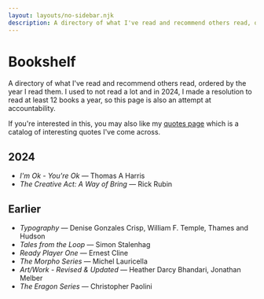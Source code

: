 ```yaml
---
layout: layouts/no-sidebar.njk
description: A directory of what I've read and recommend others read, ordered by the year I read them.
---
```


# Bookshelf

A directory of what I've read and recommend others read, ordered by the year I read them. I used to not read a lot and in 2024, I made a resolution to read at least 12 books a year, so this page is also an attempt at accountability.

If you're interested in this, you may also like my [quotes page](/quotes) which is a catalog of interesting quotes I've come across.

## 2024

- *I'm Ok - You're Ok* &mdash; Thomas A Harris
- *The Creative Act: A Way of Bring* &mdash; Rick Rubin

## Earlier

- *Typography* &mdash; Denise Gonzales Crisp, William F. Temple, Thames and Hudson
- *Tales from the Loop* &mdash; Simon Stalenhag
- *Ready Player One* &mdash; Ernest Cline
- *The Morpho Series* &mdash; Michel Lauricella
- *Art/Work - Revised & Updated* &mdash; Heather Darcy Bhandari, Jonathan Melber
- *The Eragon Series* &mdash; Christopher Paolini
